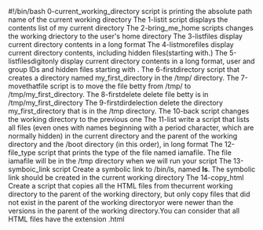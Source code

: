 #!/bin/bash
0-current_working_directory script is printing the absolute path name of the current working directory
The 1-listit script displays the contents list of my current directory
The 2-bring_me_home scripts changes the working driectory to the user's home directory
The 3-listfiles display current directory contents in a long format
The 4-listmorefiles display current directory contents, including hidden files(starting with.)
The 5-listfilesdigitonly display current directory contents in a long format, user and group IDs and hidden files starting with .
The 6-firstdirectory script that creates a directory named my_first_directory in the /tmp/ directory.
The 7-movethatfile script is to move the file betty from /tmp/ to /tmp/my_first_directory.
The 8-firstdelete delete file betty is in /tmp/my_first_directory
The 9-firstdirdelection delete the directory my_first_directory that is in the /tmp directory.
The 10-back script changes the working directory to the previous one
The 11-list write a script that lists all files (even ones with names beginning with a period character, which are normally hidden) in the current directory and the parent of the working directory and the /boot directory (in this order), in long format
The 12-file_type script that prints the type of the file named iamafile. The file iamafile will be in the /tmp directory when we will run your script
The 13-symboic_link script Create a symbolic link to /bin/ls, named __ls__. The symbolic link should be created in the current working directory
The 14-copy_html Create a script that copies all the HTML files from thecurrent working directory to the parent of the working directory, but only copy files that did not exist in the parent of the working directoryor were newer than the versions in the parent of the working directory.You can consider that all HTML files have the extension .html
